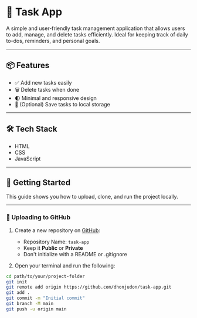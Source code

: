 # 📝 Task App

A simple and user-friendly task management application that allows users to add, manage, and delete tasks efficiently. Ideal for keeping track of daily to-dos, reminders, and personal goals.

---

## 📦 Features

- ✅ Add new tasks easily
- 🗑️ Delete tasks when done
- 🌓 Minimal and responsive design
- 💾 (Optional) Save tasks to local storage

---

## 🛠️ Tech Stack

- HTML
- CSS
- JavaScript

---

## 🚀 Getting Started

This guide shows you how to upload, clone, and run the project locally.

---

### 🔼 Uploading to GitHub

1. Create a new repository on [GitHub](https://github.com):
   - Repository Name: `task-app`
   - Keep it **Public** or **Private**
   - Don't initialize with a README or .gitignore

2. Open your terminal and run the following:

```bash
cd path/to/your/project-folder
git init
git remote add origin https://github.com/dhonjudon/task-app.git
git add .
git commit -m "Initial commit"
git branch -M main
git push -u origin main
